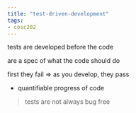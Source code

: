 ```yaml
---
title: "test-driven-development"
tags: 
- cosc202
---
```


tests are developed before the code

are a spec of what the code should do

first they fail ⇒ as you develop, they pass

+ quantifiable progress of code

> tests are not always bug free
